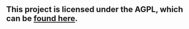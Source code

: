 ## This project is licensed under the AGPL, which can be [found here](https://www.gnu.org/licenses/agpl-3.0.en.html).